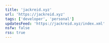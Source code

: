 ```yaml
---
title: 'jackreid.xyz'
url: 'https://jackreid.xyz'
tags: ['developer', 'personal']
updatesFeed: 'https://jackreid.xyz/index.xml'
nsfw: false
rss: true
---
```

